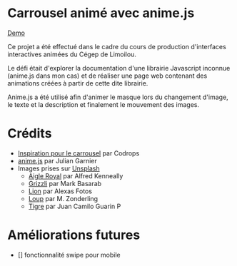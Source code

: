 # Carrousel animé avec anime.js

[Demo](https://sgrvl-carrousel.netlify.app/)

Ce projet a été effectué dans le cadre du cours de production d'interfaces interactives animées du Cégep de Limoilou.

Le défi était d'explorer la documentation d'une librairie Javascript inconnue (anime.js dans mon cas) et de réaliser une page web contenant des animations créées à partir de cette dite librairie.

Anime.js a été utilisé afin d'animer le masque lors du changement d'image, le texte et la description et finalement le mouvement des images.

# Crédits

-   [Inspiration pour le carrousel](https://github.com/codrops/AnimatedFrameSlideshow/) par Codrops
-   [anime.js](https://animejs.com/) par Julian Garnier
-   Images prises sur [Unsplash](https://unsplash.com/)
    -   [Aigle Royal](https://unsplash.com/photos/UsgLeLorRuM) par Alfred Kenneally
    -   [Grizzli](https://unsplash.com/photos/y421kXlUOQk) par Mark Basarab
    -   [Lion](https://unsplash.com/photos/d8N0we_W-AQ) par Alexas Fotos
    -   [Loup](https://unsplash.com/photos/WFPWB7Vum1E) par M. Zonderling
    -   [Tigre](https://unsplash.com/photos/wgCr3eIfmaQ) par Juan Camilo Guarin P

# Améliorations futures
- [] fonctionnalité swipe pour mobile
